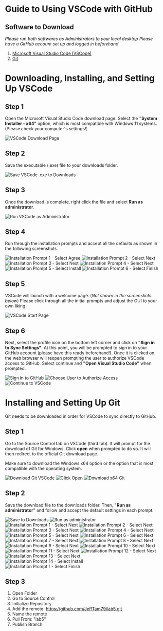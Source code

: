 # Guide to Using VSCode with GitHub

## Software to Download
*Please run both softwares as Administrators to your local desktop*
*Please have a GitHub account set up and logged in beforehand*
1. [Microsoft Visual Studio Code (VSCode)](https://code.visualstudio.com/download#)
2. [Git](https://git-scm.com/downloads/win)

# Downloading, Installing, and Setting Up VSCode

## Step 1
Open the Microsoft Visual Studio Code download page. Select the **"System Installer - x64"** option, which is most compatible with Windows 11 systems. (Please check your computer's settings!)

![VSCode Download Page](<Screenshot 2025-10-02 102014.png>)

## Step 2
Save the executable (.exe) file to your downloads folder.

![Save VSCode .exe to Downloads](<Screenshot 2025-10-02 102051.png>)

## Step 3
Once the download is complete, right click the file and select **Run as administrator**.

![Run VSCode as Administrator](<Screenshot 2025-10-02 102114.png>)

## Step 4
Run through the installation prompts and accept all the defaults as shown in the following screenshots.

![Installation Prompt 1 - Select Agree](<Screenshot 2025-10-02 102156.png>) 
![Installation Prompt 2 - Select Next](<Screenshot 2025-10-02 102205.png>) 
![Installation Prompt 3 - Select Next](<Screenshot 2025-10-02 102213.png>) 
![Installation Prompt 4 - Select Next](<Screenshot 2025-10-02 102226.png>) 
![Installation Prompt 5 - Select Install](<Screenshot 2025-10-02 102236.png>) 
![Installation Prompt 6 - Select Finish](<Screenshot 2025-10-02 102314.png>)

## Step 5
VSCode will launch with a welcome page. (*Not shown in the screenshots below*) Please click through all the initial prompts and adjust the GUI to your own liking.

![VSCode Start Page](<Screenshot 2025-10-02 102352.png>)

## Step 6
Next, select the profile icon on the bottom left corner and click on **"Sign in to Sync Settings"**. At this point, you will be prompted to sign in to your GitHub account (please have this ready beforehand!). Once it is clicked on, the web browser will reopen prompting the user to authorize VSCode access to GitHub. Select continue and **"Open Visual Studio Code"** when prompted.

![Sign in to GitHub](<Screenshot 2025-10-02 102716.png>)
![Choose User to Authorize Access](<Screenshot 2025-10-02 102802.png>) 
![Continue to VSCode](<Screenshot 2025-10-02 102752.png>)

# Installing and Setting Up Git
Git needs to be downloaded in order for VSCode to sync directly to GitHub.

## Step 1
Go to the Source Control tab on VSCode (third tab). It will prompt for the download of Git for Windows. Click **open** when prompted to do so. It will then redirect to the official Git download page. 

Make sure to download the Windows x64 option or the option that is most compatible with the operating system.

![Download Git VSCode](<Screenshot 2025-10-02 102829.png>) ![Click Open](<Screenshot 2025-10-02 102840.png>)
![Download x64 Git](<Screenshot 2025-10-02 102910.png>)

## Step 2
Save the download file to the downloads folder. Then, **"Run as administrator"** and follow and accept the default settings in each prompt.

![Save to Downloads](<Screenshot 2025-10-02 102933.png>) 
![Run as administrator](<Screenshot 2025-10-02 103005.png>) 
![Installation Prompt 1 - Select Next](<Screenshot 2025-10-02 103032.png>) 
![Installation Prompt 2 - Select Next](<Screenshot 2025-10-02 103039.png>) 
![Installation Prompt 3 - Select Next](<Screenshot 2025-10-02 103045.png>) 
![Installation Prompt 4 - Select Next](<Screenshot 2025-10-02 103053.png>) 
![Installation Prompt 5 - Select Next](<Screenshot 2025-10-02 103101.png>) 
![Installation Prompt 6 - Select Next](<Screenshot 2025-10-02 103109.png>) 
![Installation Prompt 7 - Select Next](<Screenshot 2025-10-02 103118.png>) 
![Installation Prompt 8 - Select Next](<Screenshot 2025-10-02 103124.png>) 
![Installation Prompt 9 - Select Next](<Screenshot 2025-10-02 103131.png>) 
![Installation Prompt 10 - Select Next](<Screenshot 2025-10-02 103139.png>) 
![Installation Prompt 11 - Select Next](<Screenshot 2025-10-02 103146.png>) 
![Installation Prompt 12 - Select Next](<Screenshot 2025-10-02 103154.png>) 
![Installation Prompt 13 - Select Next](<Screenshot 2025-10-02 103202.png>) 
![Installation Prompt 14 - Select Install](<Screenshot 2025-10-02 103209.png>) 
![Installation Prompt 1 - Select Finish](<Screenshot 2025-10-02 103318.png>)

## Step 3

1. Open Folder
2. Go to Source Control
3. Initialize Repository
4. Add the remote: https://github.com/JeffTam79/lab5.git
5. Name the remote
6. Pull From: "lab5"
6. Publish Branch
